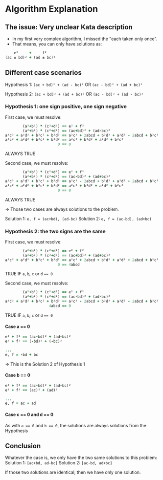 # Algorithm Explanation

## The issue: Very unclear Kata description

* In my first very complex algorithm, I missed the "each taken only once".
* That means, you can only have solutions as:

```ruby
    e²     +     f²
(ac ± bd)² + (ad ± bc)²
```


## Different case scenarios

Hypothesis 1:
`(ac + bd)² + (ad - bc)²`
OR
`(ac - bd)² + (ad + bc)²`

Hypothesis 2:
`(ac + bd)² + (ad + bc)²`
OR
`(ac - bd)² + (ad - bc)²`

### Hypothesis 1: one sign positive, one sign negative

First case, we must resolve:
```ruby
        (a²+b²) * (c²+d²) == e² + f²
        (a²+b²) * (c²+d²) == (ac+bd)² + (ad-bc)²
a²c² + a²d² + b²c² + b²d² == a²c² + 2abcd + b²d² + a²d² - 2abcd + b²c²
a²c² + a²d² + b²c² + b²d² == a²c² + b²d² + a²d² + b²c²
                        0 == 0
```
ALWAYS TRUE

Second case, we must resolve:
```ruby
        (a²+b²) * (c²+d²) == e² + f²
        (a²+b²) * (c²+d²) == (ac-bd)² + (ad+bc)²
a²c² + a²d² + b²c² + b²d² == a²c² - 2abcd + b²d² + a²d² + 2abcd + b²c²
a²c² + a²d² + b²c² + b²d² == a²c² + b²d² + a²d² + b²c²
                        0 == 0
```
ALWAYS TRUE

=> Those two cases are always solutions to the problem.

Solution 1: `e, f = (ac+bd), (ad-bc)`
Solution 2: `e, f = (ac-bd), (ad+bc)`

### Hypothesis 2: the two signs are the same

First case, we must resolve:
```ruby
        (a²+b²) * (c²+d²) == e² + f²
        (a²+b²) * (c²+d²) == (ac+bd)² + (ad+bc)²
a²c² + a²d² + b²c² + b²d² == a²c² + 2abcd + b²d² + a²d² + 2abcd + b²c²
                        0 == 4abcd
```
TRUE IF `a`, `b`, `c` or `d` `== 0`

Second case, we must resolve:
```ruby
        (a²+b²) * (c²+d²) == e² + f²
        (a²+b²) * (c²+d²) == (ac-bd)² + (ad-bc)²
a²c² + a²d² + b²c² + b²d² == a²c² - 2abcd + b²d² + a²d² - 2abcd + b²c²
                    4abcd == 0
```
TRUE IF `a`, `b`, `c` or `d` `== 0`

#### Case a == 0

```ruby
e² + f² == (ac-bd)² + (ad-bc)²
e² + f² == (-bd)² + (-bc)²

...
e, f = -bd + bc
```

=> This is the Solution 2 of Hypothesis 1

#### Case b == 0

```ruby
e² + f² == (ac-bd)² + (ad-bc)²
e² + f² == (ac)² + (ad)²

...
e, f = ac + ad
```

#### Case c == 0 and d == 0

As with `a == 0` and `b == 0`, the solutions are always solutions from the Hypothesis

## Conclusion

Whatever the case is, we only have the two same solutions to this problem:
Solution 1: `[ac+bd, ad-bc]`
Solution 2: `[ac-bd, ad+bc]`

If those two solutions are identical, then we have only one solution.
